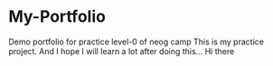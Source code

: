 # My-Portfolio
Demo portfolio for practice level-0 of neog camp
This is my practice project. And I hope I will learn a lot after doing this...
Hi there